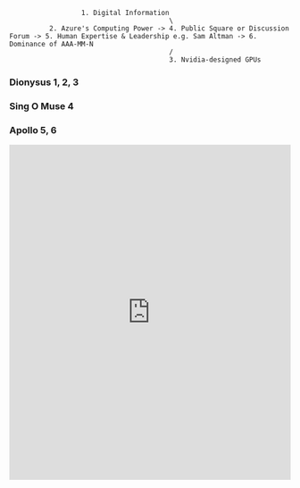                       1. Digital Information
                                            \
              2. Azure's Computing Power -> 4. Public Square or Discussion Forum -> 5. Human Expertise & Leadership e.g. Sam Altman -> 6. Dominance of AAA-MM-N
                                            /
                                            3. Nvidia-designed GPUs


### Dionysus 1, 2, 3
### Sing O Muse 4
### Apollo 5, 6


<iframe src="https://www.washingtonpost.com/outlook/2019/10/24/how-harold-bloom-misunderstood-fall-humanities/" width="100%" height="600px" style="border:none"></iframe>
